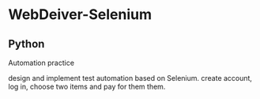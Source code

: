 # WebDeiver-Selenium
## Python
Automation practice

design and implement test automation based on Selenium.
create account, log in, choose two items and pay for them them.
